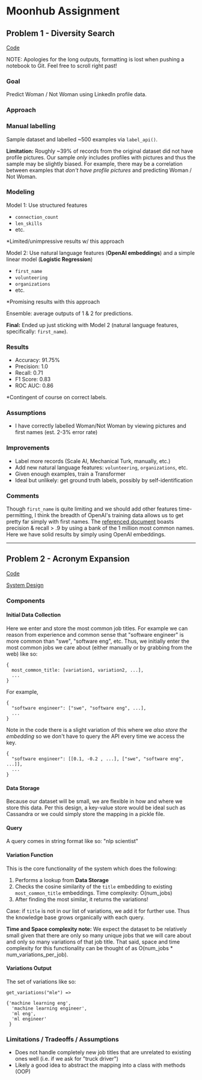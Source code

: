 # Moonhub Assignment

## Problem 1 - Diversity Search
[Code](https://github.com/grantgasser/moonhub/blob/master/Moonhub_Diversity_Search.ipynb)

NOTE: Apologies for the long outputs, formatting is lost when pushing a notebook to Git. Feel free to scroll right past!

### Goal
Predict Woman / Not Woman using LinkedIn profile data.

### Approach
### Manual labelling
Sample dataset and labelled ~500 examples via `label_api()`.

**Limitation:** Roughly ~39% of records from the original dataset did not have profile pictures. Our sample _only_ includes profiles with pictures and thus the sample may be slightly biased. For example, there may be a correlation between examples that _don't have profile pictures_ and predicting Woman / Not Woman.

### Modeling
Model 1: Use structured features
- `connection_count`
- `len_skills`
- etc.

*Limited/unimpressive results w/ this approach

Model 2: Use natural language features (**OpenAI embeddings**) and a simple linear model (**Logistic Regression**)
- `first_name`
- `volunteering`
- `organizations`
- etc.

*Promising results with this approach

Ensemble: average outputs of 1 & 2 for predictions.

**Final:** Ended up just sticking with Model 2 (natural language features, specifically: `first_name`).

### Results
- Accuracy: 91.75%
- Precision: 1.0
- Recall: 0.71
- F1 Score: 0.83
- ROC AUC: 0.86

*Contingent of course on correct labels.

### Assumptions
- I have correctly labelled Woman/Not Woman by viewing pictures and first names (est. 2-3% error rate) 

### Improvements
- Label more records (Scale AI, Mechanical Turk, manually, etc.)
- Add new natural language features: `volunteering`, `organizations`, etc.
- Given enough examples, train a Transformer
- Ideal but unlikely: get ground truth labels, possibly by self-identification


### Comments
Though `first_name` is quite limiting and we should add other features time-permitting, I think the breadth of OpenAI's training data allows us to get pretty far simply with first names. The [referenced document](https://help.seekout.com/help/360056161191-How-SeekOut-Diversity-Classifiers-Work) boasts precision & recall > .9 by using a bank of the 1 million most common names. Here we have solid results by simply using OpenAI embeddings. 

---------------------------------------------------------------------------

## Problem 2 - Acronym Expansion
[Code](https://github.com/grantgasser/moonhub/blob/master/Moonhub_Acronym_Expansion.ipynb)

[System Design](https://github.com/grantgasser/moonhub/blob/master/Acronym%20Expansion.drawio.pdf)

### Components

#### Initial Data Collection
Here we enter and store the most common job titles. For example we can reason from experience and common sense that "software engineer" is more common than "swe", "software eng", etc. Thus, we initially enter the most common jobs we care about (either manually or by grabbing from the web) like so:

```
{
  most_common_title: [variation1, variation2, ...],
  ...
}
```

For example,
```
{
  "software engineer": ["swe", "software eng", ...],
  ...
}
```

Note in the code there is a slight variation of this where we _also store the embedding_ so we don't have to query the API every time we access the key.
```
{
  "software engineer": [[0.1, -0.2 , ...], ["swe", "software eng", ...]],
  ...
}
```

#### Data Storage
Because our dataset will be small, we are flexible in how and where we store this data. Per this design, a key-value store would be ideal such as Cassandra or we could simply store the mapping in a pickle file.

#### Query
A query comes in string format like so: "nlp scientist"

#### Variation Function 
This is the core functionality of the system which does the following:
1. Performs a lookup from **Data Storage**
2. Checks the cosine similarity of the `title` embedding to existing `most_common_title` embeddings. Time complexity: O(num_jobs)
3. After finding the most similar, it returns the variations! 

Case: if `title` is not in our list of variations, we add it for further use. Thus the knowledge base grows organically with each query.

**Time and Space complexity note:** We expect the dataset to be relatively small given that there are only so many unique jobs that we will care about and only so many variations of that job title. That said, space and time complexity for this functionality can be thought of as O(num_jobs * num_variations_per_job).

#### Variations Output
The set of variations like so:
```
get_variations("mle") => 

{'machine learning eng',
  'machine learning engineer',
  'ml eng',
  'ml engineer'
 }
  ```

### Limitations / Tradeoffs / Assumptions
- Does not handle completely new job titles that are unrelated to existing ones well (i.e. if we ask for "truck driver")
- Likely a good idea to abstract the mapping into a class with methods (OOP)
